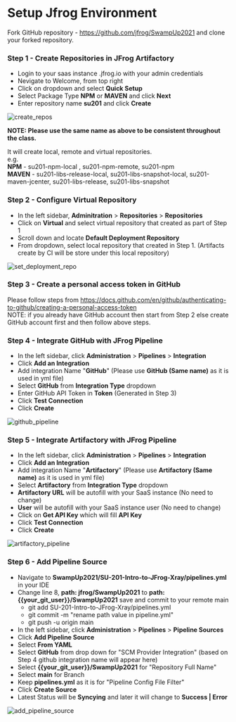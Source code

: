 # Setup Jfrog Environment

Fork GitHub repository - https://github.com/jfrog/SwampUp2021 and clone your forked repository.

### Step 1 - Create Repositories in JFrog Artifactory

- Login to your saas instance <XXXXX>.jfrog.io with  your admin credentials
- Nevigate to Welcome, <user> from top right
- Click on dropdown and select **Quick Setup**
- Select Package Type **NPM** or **MAVEN** and click **Next**
- Enter repository name **su201** and click **Create**

![create_repos](https://user-images.githubusercontent.com/7561138/117177841-4f254e80-ad86-11eb-8184-20ffbe5c7af9.gif)

**NOTE: Please use the same name as above to be consistent throughout the class.** <br/> 

It will create local, remote and virtual repositories.<br/> 
e.g. <br/> 
**NPM** - su201-npm-local , su201-npm-remote, su201-npm <br/> 
**MAVEN** - su201-libs-release-local, su201-libs-snapshot-local, su201-maven-jcenter, su201-libs-release, su201-libs-snapshot<br/> 


### Step 2 - Configure Virtual Repository

- In the left sidebar, **Adminitration** > **Repositories** > **Repositories**
- Click on **Virtual** and select virtual repository that created as part of Step 1
- Scroll down and locate **Default Deployment Repository**
- From dropdown, select local repository that created in Step 1. (Artifacts create by CI will be store under this local repository)

![set_deployment_repo](https://user-images.githubusercontent.com/7561138/117177860-53516c00-ad86-11eb-905f-31128c8e164d.gif)

### Step 3 - Create a personal access token in GitHub

Please follow steps from https://docs.github.com/en/github/authenticating-to-github/creating-a-personal-access-token <br/>
NOTE: if you already have GitHub account then start from Step 2 else create GitHub account first and then follow above steps.

### Step 4 - Integrate GitHub with JFrog Pipeline

- In the left sidebar, click **Administration** > **Pipelines** > **Integration**
- Click **Add an Integration**
- Add integration Name "**GitHub**" (Please use **GitHub (Same name)** as it is used in yml file)
- Select **GitHub** from **Integration Type** dropdown
- Enter GitHub API Token in **Token** (Generated in Step 3)
- Click **Test Connection** 
- Click **Create**

![github_pipeline](https://user-images.githubusercontent.com/7561138/117182982-dd500380-ad8b-11eb-919d-9b051158bd1a.gif)


### Step 5 - Integrate Artifactory with JFrog Pipeline

- In the left sidebar, click **Administration** > **Pipelines** > **Integration**
- Click **Add an Integration**
- Add integration Name "**Artifactory**" (Please use **Artifactory (Same name)** as it is used in yml file)
- Select **Artifactory** from **Integration Type** dropdown
- **Artifactory URL** will be autofill with your SaaS instance (No need to change)
- **User** will be autofill with your SaaS instance user (No need to change)
- Click on **Get API Key** which will fill **API Key** 
- Click **Test Connection** 
- Click **Create**

![artifactory_pipeline](https://user-images.githubusercontent.com/7561138/117183054-f658b480-ad8b-11eb-9e9a-c07e3a415cbd.gif)


### Step 6 - Add Pipeline Source

- Navigate to **SwampUp2021/SU-201-Intro-to-JFrog-Xray/pipelines.yml** in your IDE 
- Change line 8, **path: jfrog/SwampUp2021** to **path: {{your_git_user}}/SwampUp2021** save and commit to your remote main
  - git add SU-201-Intro-to-JFrog-Xray/pipelines.yml
  - git commit -m "rename path value in pipeline.yml"
  - git push -u origin main
- In the left sidebar, click **Administration** > **Pipelines** > **Pipeline Sources**
- Click **Add Pipeline Source**
- Select **From YAML** 
- Select **GitHub** from drop down for "SCM Provider Integration" (based on Step 4 github integration name will appear here)
- Select **{{your_git_user}}/SwampUp2021** for "Repository Full Name"
- Select **main** for Branch 
- Keep **pipelines.yml** as it is for "Pipeline Config File Filter" 
- Click **Create Source**
- Latest Status will be **Syncying** and later it will change to **Success | Error**  

![add_pipeline_source](https://user-images.githubusercontent.com/7561138/117591177-094eea00-b0e8-11eb-9c50-7b3266dc30c6.gif)
